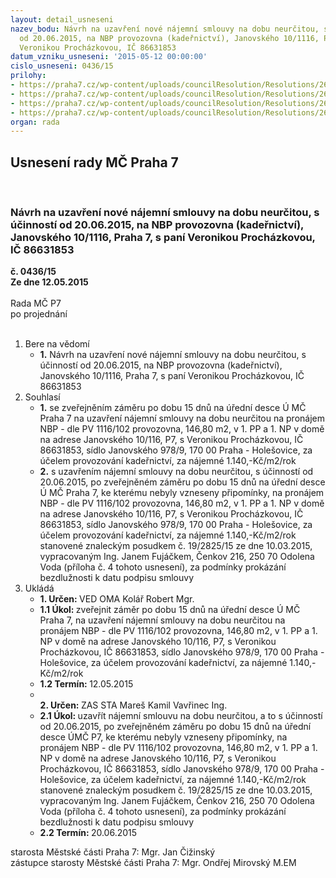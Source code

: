 ```yaml
---
layout: detail_usneseni
nazev_bodu: Návrh na uzavření nové nájemní smlouvy na dobu neurčitou, s účinností
  od 20.06.2015, na NBP provozovna (kadeřnictví), Janovského 10/1116, Praha 7, s paní
  Veronikou Procházkovou, IČ 86631853
datum_vzniku_usneseni: '2015-05-12 00:00:00'
cislo_usneseni: 0436/15
prilohy:
- https://praha7.cz/wp-content/uploads/councilResolution/Resolutions/26413/27-15-priloha_01_smlprochazkova15.doc
- https://praha7.cz/wp-content/uploads/councilResolution/Resolutions/26413/27-15-priloha_02_smlprochazkova15.pdf
- https://praha7.cz/wp-content/uploads/councilResolution/Resolutions/26413/27-15-priloha_03_smlprochazkova15.doc
- https://praha7.cz/wp-content/uploads/councilResolution/Resolutions/26413/27-15-priloha_04_smlprochazkova15.pdf
organ: rada
---
```

<div id="ucUsn_pList" class="usn">
	<span><h2>Usnesení rady MČ Praha 7 </h2>
<br></span><div class="standBody">
<span><h3>Návrh na uzavření nové nájemní smlouvy na dobu neurčitou, s účinností od 20.06.2015, na NBP provozovna (kadeřnictví), Janovského 10/1116, Praha 7, s paní Veronikou Procházkovou, IČ 86631853</h3></span><div class="center">
		<strong>č. 0436/15</strong><br>
	</div>
<div class="center">
		<strong>Ze dne 12.05.2015</strong><br><br>
	</div>Rada MČ P7<br> po projednání<br><br><ol>
<li>Bere na vědomí<ul><li>
<strong>1.</strong> Návrh na uzavření nové nájemní smlouvy na dobu neurčitou, s účinností od 20.06.2015, na NBP provozovna (kadeřnictví), Janovského 10/1116, Praha 7, s paní Veronikou Procházkovou, IČ 86631853</li></ul>
</li>
<li>Souhlasí<ul>
<li>
<strong>1.</strong> se zveřejněním záměru po dobu 15 dnů na úřední desce Ú MČ Praha 7 na uzavření nájemní smlouvy na dobu neurčitou na pronájem NBP - dle PV 1116/102 provozovna, 146,80 m2, v 1. PP a 1. NP v domě na adrese Janovského 10/116, P7, s Veronikou Procházkovou, IČ 86631853, sídlo Janovského 978/9, 170 00 Praha - Holešovice, za účelem provozování kadeřnictví, za nájemné 1.140,-Kč/m2/rok</li>
<li>
<strong>2.</strong> s uzavřením nájemní smlouvy na dobu neurčitou, s účinností od 20.06.2015, po zveřejněném záměru po dobu 15 dnů na úřední desce Ú MČ Praha 7, ke kterému nebyly vzneseny připomínky, na pronájem NBP - dle PV 1116/102 provozovna, 146,80 m2, v 1. PP a 1. NP v domě na adrese Janovského 10/116, P7, s Veronikou Procházkovou, IČ 86631853, sídlo Janovského 978/9, 170 00 Praha - Holešovice, za účelem provozování kadeřnictví, za nájemné 1.140,-Kč/m2/rok stanovené znaleckým posudkem č. 19/2825/15 ze dne 10.03.2015, vypracovaným Ing. Janem Fujáčkem, Čenkov 216, 250 70 Odolena Voda (příloha č. 4 tohoto usnesení), za podmínky prokázání bezdlužnosti k datu podpisu smlouvy   </li>
</ul>
</li>
<li>Ukládá<ul>
<li>
<strong>1. Určen: </strong>VED OMA Kolář Robert Mgr.</li>
<li>
<strong>1.1 Úkol: </strong>zveřejnit záměr po dobu 15 dnů na úřední desce Ú MČ Praha 7, na uzavření nájemní smlouvy na dobu neurčitou na pronájem NBP - dle PV 1116/102 provozovna, 146,80 m2, v 1. PP a 1. NP v domě na adrese Janovského 10/116, P7, s Veronikou Procházkovou, IČ 86631853, sídlo Janovského 978/9, 170 00 Praha - Holešovice, za účelem provozování kadeřnictví, za nájemné 1.140,-Kč/m2/rok</li>
<li>
<strong>1.2 Termín: </strong>12.05.2015</li>
<li>
<strong><br>2. Určen: </strong>ZAS STA Mareš Kamil Vavřinec Ing.</li>
<li>
<strong>2.1 Úkol: </strong>uzavřít nájemní smlouvu na dobu neurčitou, a to s účinností od 20.06.2015, po zveřejněném záměru po dobu 15 dnů na úřední desce ÚMČ P7, ke kterému nebyly vzneseny připomínky, na pronájem NBP - dle PV 1116/102 provozovna, 146,80 m2, v 1. PP a 1. NP v domě na adrese Janovského 10/116, P7, s Veronikou Procházkovou, IČ 86631853, sídlo Janovského 978/9, 170 00 Praha - Holešovice, za účelem kadeřnictví, za nájemné 1.140,-Kč/m2/rok stanovené znaleckým posudkem č. 19/2825/15 ze dne 10.03.2015, vypracovaným Ing. Janem Fujáčkem, Čenkov 216, 250 70 Odolena Voda (příloha č. 4 tohoto usnesení), za podmínky prokázání bezdlužnosti k datu podpisu smlouvy</li>
<li>
<strong>2.2 Termín: </strong>20.06.2015</li>
</ul>
</li>
</ol>starosta Městské části Praha 7: Mgr. Jan Čižinský<br>zástupce starosty Městské části Praha 7: Mgr. Ondřej Mirovský M.EM 
</div>
</div>